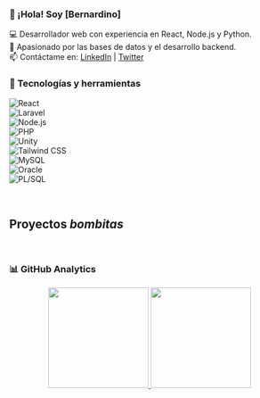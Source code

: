### 👋 ¡Hola! Soy [Bernardino]  

💻 Desarrollador web con experiencia en React, Node.js y Python.  
🚀 Apasionado por las bases de datos y el desarrollo backend.  
📫 Contáctame en: [LinkedIn](https://www.linkedin.com/in/tuusuario/) | [Twitter](https://twitter.com/tuusuario)  

### 🚀 Tecnologías y herramientas  

![React](https://img.shields.io/badge/-React-61DAFB?style=flat&logo=React&logoColor=white)  
![Laravel](https://img.shields.io/badge/-Laravel-EF4135?style=flat&logo=Laravel&logoColor=white)  
![Node.js](https://img.shields.io/badge/-Node.js-339933?style=flat&logo=node.js&logoColor=white)  
![PHP](https://img.shields.io/badge/-PHP-777BB4?style=flat&logo=PHP&logoColor=white)   
![Unity](https://img.shields.io/badge/-Unity-000000?style=flat&logo=Unity&logoColor=white)  
![Tailwind CSS](https://img.shields.io/badge/-Tailwind%20CSS-38B2AC?style=flat&logo=Tailwind%20CSS&logoColor=white)  
![MySQL](https://img.shields.io/badge/-MySQL-4479A1?style=flat&logo=MySQL&logoColor=white)  
![Oracle](https://img.shields.io/badge/-Oracle-F80000?style=flat&logo=Oracle&logoColor=white)  
![PL/SQL](https://img.shields.io/badge/-PL%2FSQL-F80000?style=flat&logo=Oracle&logoColor=white)

<br>

## Proyectos *bombitas*
<br>

### 📊 GitHub Analytics

<p align="center">
<a href="https://github.com/BERCHNARD10">
  <img height="180em" src="https://github-readme-stats-eight-theta.vercel.app/api?username=BERCHNARD10&show_icons=true&theme=algolia&include_all_commits=true&count_private=true"/>
  <img height="180em" src="https://github-readme-stats-eight-theta.vercel.app/api/top-langs/?username=BERCHNARD10&layout=compact&langs_count=8&theme=algolia"/>
</a>
</p>
